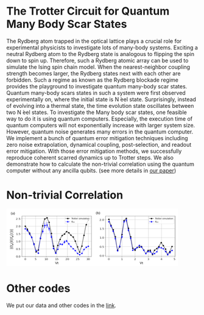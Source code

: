 # The Trotter Circuit for Quantum Many Body Scar States

The Rydberg atom trapped in the optical lattice plays a crucial role for experimental physicists to investigate lots of many-body systems. Exciting a neutral  Rydberg atom to the  Rydberg state is analogous to flipping the spin down to spin up. Therefore, such a Rydberg atomic array can be used to simulate the  Ising spin chain model. When the nearest-neighbor coupling strength becomes larger, the  Rydberg states next with each other are forbidden.  Such a regime as known as the Rydberg blockade regime provides the playground to investigate quantum many-body scar states. Quantum many-body scars states in such a system were first observed experimentally on, where the initial state is N ́eel state.  Surprisingly, instead of evolving into a  thermal state,  the time evolution state oscillates between two N ́eel states. To investigate the Many body scar states, one feasible way to do it is using quantum computers. Especially, the execution time of quantum computers will not exponentially increase with larger system size. However, quantum noise generates many errors in the quantum computer. We implement a bunch of quantum error mitigation techniques including zero noise extrapolation, dynamical coupling, post-selection, and readout error mitigation. With those error mitigation methods, we successfully reproduce coherent scarred dynamics up to Trotter steps. We also demonstrate how to calculate the non-trivial correlation using the quantum computer without any ancilla qubits. (see more details in [our paper](https://arxiv.org/abs/2203.08291)) 

# Non-trivial Correlation
<img src="/image/Corr.png" width="450" height="150">   

# Other codes

We put our data and other codes in the [link](https://gitlab.com/QANED/rydberg_mfim/-/tree/master).
